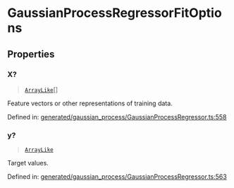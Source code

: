 # GaussianProcessRegressorFitOptions

## Properties

### X?

> [`ArrayLike`](../types/ArrayLike.md)[]

Feature vectors or other representations of training data.

Defined in:  [generated/gaussian\_process/GaussianProcessRegressor.ts:558](https://github.com/transitive-bullshit/scikit-learn-ts/blob/92ab806/packages/sklearn/src/generated/gaussian_process/GaussianProcessRegressor.ts#L558)

### y?

> [`ArrayLike`](../types/ArrayLike.md)

Target values.

Defined in:  [generated/gaussian\_process/GaussianProcessRegressor.ts:563](https://github.com/transitive-bullshit/scikit-learn-ts/blob/92ab806/packages/sklearn/src/generated/gaussian_process/GaussianProcessRegressor.ts#L563)
